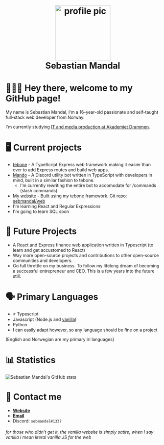 <div align="center">
  <h1>
    <img height="180" alt="profile pic" src="https://cdn.discordapp.com/attachments/845438745939673088/867739877939085322/unknown.png"></img>
    <br />
    Sebastian Mandal
  </h1>
</div>

🙋🏻‍♂️ Hey there, welcome to my GitHub page!
========================================

My name is Sebastian Mandal, I'm a 16-year-old passionate and self-taught full-stack web developer from Norway.

I'm currently studying [IT and media production at Akademiet Drammen](https://www.akademiet.no/vgs/utdanningsprogram/informasjonsteknologi-og-medieproduksjon/).

🖥 Current projects
===================

* [tebone](https://github.com/sebmandal/tebone) - A TypeScript Express web framework making it easier than ever to add Express routes and build web apps.
* [Mando](https://github.com/sebmandal/mando) - A Discord utility bot written in TypeScript with developers in mind, built in a similar fashion to tebone.
  * I'm currently rewriting the entire bot to accomodate for /commands (slash commands).
* [My website](https://sebmandal.com) - Built using my tebone framework. Git repo: [sebmandal/web](https://github.com/sebmandal/web)
* I'm learning React and Regular Expressions
* I'm going to learn SQL soon

🌠 Future Projects
===================
* A React and Express finance web application written in Typescript (to learn and get accustomed to React)
* Way more open-source projects and contributions to other open-source communities and developers.
* Go full throttle on my business. To follow my lifelong dream of becoming a successful entrepreneur and CEO. This is a few years into the future still.

🗣 Primary Languages
====================

* ⭐︎ Typescript
* Javascript (Node.js and [vanilla](http://vanilla-js.com/))
* Python
* I can easily adapt however, so any language should be fine on a project

(English and Norwegian are my primary irl languages)

📊 Statistics
=============

![Sebastian Mandal's GitHub stats](https://github-readme-stats.vercel.app/api?username=sebmandal&count_private=true&show_icons=true&theme=tokyonight)

📇 Contact me
=============

* **[Website](https://sebmandal.com)**
* **[Email](mailto:sebastian.mandal@icloud.com)**
* Discord: `sebmandal#1337`

###### for those who didn't get it, the vanilla website is simply satire, when I say vanilla I mean literal vanilla JS for the web
